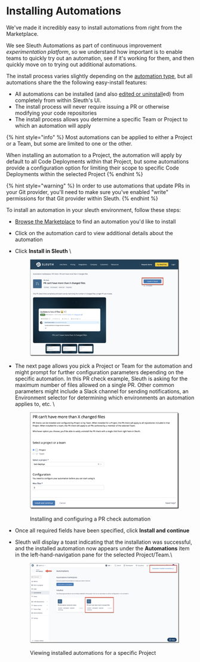 # Installing Automations

We've made it incredibly easy to install automations from right from the Marketplace.&#x20;

We see Sleuth Automations as part of continuous improvement _experimentation platform_, so we understand how important is to enable teams to quickly try out an automation, see if it's working for them, and then quickly move on to trying out additional automations.

The install process varies slightly depending on the [automation type](../#automation-types), but all automations share the the following easy-install features:

* All automations can be installed (and also [edited or uninstall](../editing-and-uninstalling-automations.md)ed) from completely from within Sleuth's UI.
* The install process will never require issuing a PR or otherwise modifying your code repositories
* The install process allows you determine a specific Team or Project to which an automation will apply

{% hint style="info" %}
Most automations can be applied to either a Project or a Team, but some are limited to one or the other.&#x20;

When installing an automation to a Project, the automation will apply by default to all Code Deployments within that Project, but some automations provide a configuration option for limiting their scope to specific Code Deployments within the selected Project&#x20;
{% endhint %}

{% hint style="warning" %}
In order to use automations that update PRs in your Git provider, you'll need to make sure you've enabled "write" permissions for that Git provider within Sleuth.&#x20;
{% endhint %}

To install an automation in your sleuth environment, follow these steps:

* [Browse the Marketplace](../) to find an automation you'd like to install
* Click on the automation card to view additional details about the automation
*   Click **Install in Sleuth** \


    <figure><img src="../../../.gitbook/assets/image (106).png" alt=""><figcaption></figcaption></figure>
*   The next page allows you pick a Project or Team for the automation and might prompt for further configuration parameters depending on the specific automation.  In this PR check example, Sleuth is asking for the maximum number of files allowed on a single PR. Other common parameters might include a Slack channel for sending notifications, an Environment selector for determining which environments an automation applies to, etc. \


    <figure><img src="../../../.gitbook/assets/image (108).png" alt=""><figcaption><p>Installing and configuring a PR check automation</p></figcaption></figure>
* Once all required fields have been specified, click **Install and continue**
*   Sleuth will display a toast indicating that the installation was successful, and the installed automation now appears under the **Automations** item in the left-hand-navigation pane for the selected Project/Team.\


    <figure><img src="../../../.gitbook/assets/image (109).png" alt=""><figcaption><p>Viewing installed automations for a specific Project</p></figcaption></figure>

